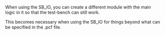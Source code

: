 When using the SB_IO, you can create a different module with the main 
logic in it so that the test-bench can still work.

This becomes necessary when using the SB_IO for things beyond what can be
specified in the .pcf file.
